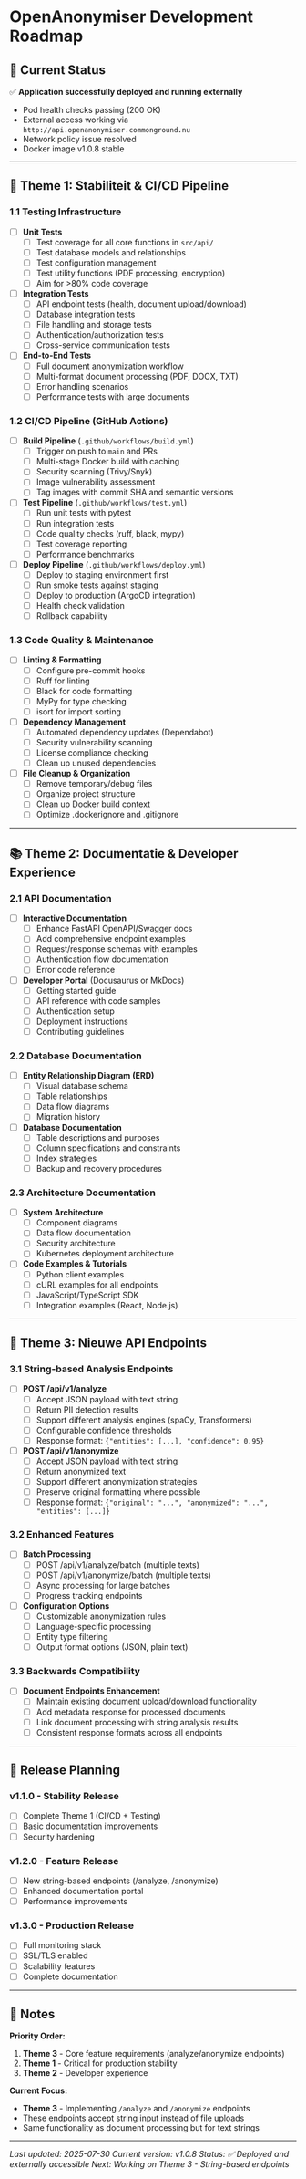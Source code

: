 # OpenAnonymiser Development Roadmap

## 🚀 Current Status
✅ **Application successfully deployed and running externally**
- Pod health checks passing (200 OK)
- External access working via `http://api.openanonymiser.commonground.nu`
- Network policy issue resolved
- Docker image v1.0.8 stable

---

## 🎯 Theme 1: Stabiliteit & CI/CD Pipeline

### 1.1 Testing Infrastructure
- [ ] **Unit Tests**
  - [ ] Test coverage for all core functions in `src/api/`
  - [ ] Test database models and relationships
  - [ ] Test configuration management
  - [ ] Test utility functions (PDF processing, encryption)
  - [ ] Aim for >80% code coverage

- [ ] **Integration Tests**
  - [ ] API endpoint tests (health, document upload/download)
  - [ ] Database integration tests
  - [ ] File handling and storage tests
  - [ ] Authentication/authorization tests
  - [ ] Cross-service communication tests

- [ ] **End-to-End Tests**
  - [ ] Full document anonymization workflow
  - [ ] Multi-format document processing (PDF, DOCX, TXT)
  - [ ] Error handling scenarios
  - [ ] Performance tests with large documents

### 1.2 CI/CD Pipeline (GitHub Actions)
- [ ] **Build Pipeline** (`.github/workflows/build.yml`)
  - [ ] Trigger on push to `main` and PRs
  - [ ] Multi-stage Docker build with caching
  - [ ] Security scanning (Trivy/Snyk)
  - [ ] Image vulnerability assessment
  - [ ] Tag images with commit SHA and semantic versions

- [ ] **Test Pipeline** (`.github/workflows/test.yml`)
  - [ ] Run unit tests with pytest
  - [ ] Run integration tests
  - [ ] Code quality checks (ruff, black, mypy)
  - [ ] Test coverage reporting
  - [ ] Performance benchmarks

- [ ] **Deploy Pipeline** (`.github/workflows/deploy.yml`)
  - [ ] Deploy to staging environment first
  - [ ] Run smoke tests against staging
  - [ ] Deploy to production (ArgoCD integration)
  - [ ] Health check validation
  - [ ] Rollback capability

### 1.3 Code Quality & Maintenance
- [ ] **Linting & Formatting**
  - [ ] Configure pre-commit hooks
  - [ ] Ruff for linting
  - [ ] Black for code formatting
  - [ ] MyPy for type checking
  - [ ] isort for import sorting

- [ ] **Dependency Management**
  - [ ] Automated dependency updates (Dependabot)
  - [ ] Security vulnerability scanning
  - [ ] License compliance checking
  - [ ] Clean up unused dependencies

- [ ] **File Cleanup & Organization**
  - [ ] Remove temporary/debug files
  - [ ] Organize project structure
  - [ ] Clean up Docker build context
  - [ ] Optimize .dockerignore and .gitignore

---

## 📚 Theme 2: Documentatie & Developer Experience

### 2.1 API Documentation
- [ ] **Interactive Documentation**
  - [ ] Enhance FastAPI OpenAPI/Swagger docs
  - [ ] Add comprehensive endpoint examples
  - [ ] Request/response schemas with examples
  - [ ] Authentication flow documentation
  - [ ] Error code reference

- [ ] **Developer Portal** (Docusaurus or MkDocs)
  - [ ] Getting started guide
  - [ ] API reference with code samples
  - [ ] Authentication setup
  - [ ] Deployment instructions
  - [ ] Contributing guidelines

### 2.2 Database Documentation
- [ ] **Entity Relationship Diagram (ERD)**
  - [ ] Visual database schema
  - [ ] Table relationships
  - [ ] Data flow diagrams
  - [ ] Migration history

- [ ] **Database Documentation**
  - [ ] Table descriptions and purposes
  - [ ] Column specifications and constraints  
  - [ ] Index strategies
  - [ ] Backup and recovery procedures

### 2.3 Architecture Documentation
- [ ] **System Architecture**
  - [ ] Component diagrams
  - [ ] Data flow documentation
  - [ ] Security architecture
  - [ ] Kubernetes deployment architecture

- [ ] **Code Examples & Tutorials**
  - [ ] Python client examples
  - [ ] cURL examples for all endpoints
  - [ ] JavaScript/TypeScript SDK
  - [ ] Integration examples (React, Node.js)

---

## 🔧 Theme 3: Nieuwe API Endpoints

### 3.1 String-based Analysis Endpoints
- [ ] **POST /api/v1/analyze** 
  - [ ] Accept JSON payload with text string
  - [ ] Return PII detection results
  - [ ] Support different analysis engines (spaCy, Transformers)
  - [ ] Configurable confidence thresholds
  - [ ] Response format: `{"entities": [...], "confidence": 0.95}`

- [ ] **POST /api/v1/anonymize**
  - [ ] Accept JSON payload with text string
  - [ ] Return anonymized text
  - [ ] Support different anonymization strategies
  - [ ] Preserve original formatting where possible
  - [ ] Response format: `{"original": "...", "anonymized": "...", "entities": [...]}`

### 3.2 Enhanced Features
- [ ] **Batch Processing**
  - [ ] POST /api/v1/analyze/batch (multiple texts)
  - [ ] POST /api/v1/anonymize/batch (multiple texts)
  - [ ] Async processing for large batches
  - [ ] Progress tracking endpoints

- [ ] **Configuration Options**
  - [ ] Customizable anonymization rules
  - [ ] Language-specific processing
  - [ ] Entity type filtering
  - [ ] Output format options (JSON, plain text)

### 3.3 Backwards Compatibility
- [ ] **Document Endpoints Enhancement**
  - [ ] Maintain existing document upload/download functionality
  - [ ] Add metadata response for processed documents
  - [ ] Link document processing with string analysis results
  - [ ] Consistent response formats across all endpoints

---

## 🚀 Release Planning

### v1.1.0 - Stability Release
- [ ] Complete Theme 1 (CI/CD + Testing)
- [ ] Basic documentation improvements
- [ ] Security hardening

### v1.2.0 - Feature Release  
- [ ] New string-based endpoints (/analyze, /anonymize)
- [ ] Enhanced documentation portal
- [ ] Performance improvements

### v1.3.0 - Production Release
- [ ] Full monitoring stack
- [ ] SSL/TLS enabled
- [ ] Scalability features
- [ ] Complete documentation

---

## 📝 Notes

**Priority Order:**
1. **Theme 3** - Core feature requirements (analyze/anonymize endpoints)
2. **Theme 1** - Critical for production stability  
3. **Theme 2** - Developer experience

**Current Focus:**
- **Theme 3** - Implementing `/analyze` and `/anonymize` endpoints
- These endpoints accept string input instead of file uploads
- Same functionality as document processing but for text strings

---

*Last updated: 2025-07-30*
*Current version: v1.0.8*
*Status: ✅ Deployed and externally accessible*
*Next: Working on Theme 3 - String-based endpoints*